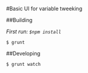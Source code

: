 #Basic UI for variable tweeking

##Building

_First run: `$npm install`_

	$ grunt

##Developing

    $ grunt watch